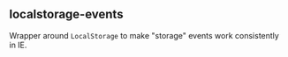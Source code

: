 localstorage-events
-------------------

Wrapper around `LocalStorage` to make "storage" events work consistently in IE.
